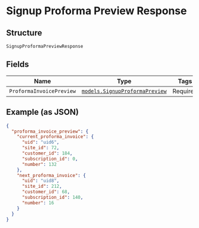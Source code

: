 
# Signup Proforma Preview Response

## Structure

`SignupProformaPreviewResponse`

## Fields

| Name | Type | Tags | Description |
|  --- | --- | --- | --- |
| `ProformaInvoicePreview` | [`models.SignupProformaPreview`](signup-proforma-preview.md) | Required | - |

## Example (as JSON)

```json
{
  "proforma_invoice_preview": {
    "current_proforma_invoice": {
      "uid": "uid6",
      "site_id": 72,
      "customer_id": 184,
      "subscription_id": 0,
      "number": 132
    },
    "next_proforma_invoice": {
      "uid": "uid8",
      "site_id": 212,
      "customer_id": 68,
      "subscription_id": 140,
      "number": 16
    }
  }
}
```

